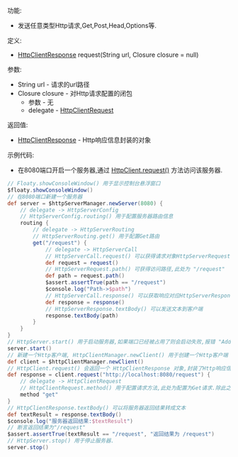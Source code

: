 功能:

+ 发送任意类型Http请求,Get,Post,Head,Options等.

定义:

+ [HttpClientResponse](/API/Network/HttpClient/HttpClientResponse/README.md) request(String url,
  Closure closure = null)

参数:

+ String url - 请求的url路径
+ Closure closure - 对Http请求配置的闭包
    + 参数 - 无
    + delegate -
      [HttpClientRequest](/API/Network/HttpClient/HttpClientRequest/README.md)

返回值:

+ [HttpClientResponse](/API/Network/HttpClient/HttpClientResponse/README.md) - Http响应信息封装的对象

示例代码:

+ 在8080端口开启一个服务器,通过 [HttpClient.request()](/API/Network/HttpClient/HttpClient/README.md?id=request)
  方法访问该服务器.

```groovy
// Floaty.showConsoleWindow() 用于显示控制台悬浮窗口
$floaty.showConsoleWindow()
// 在8080端口新建一个服务器
def server = $httpServerManager.newServer(8080) {
    // delegate -> HttpServerConfig
    // HttpServerConfig.routing() 用于配置服务器路由信息
    routing {
        // delegate -> HttpServerRouting
        // HttpServerRouting.get() 用于配置Get路由
        get("/request") {
            // delegate -> HttpServerCall
            // HttpServerCall.request() 可以获得请求对象HttpServerRequest
            def request = request()
            // HttpServerRequest.path() 可获得访问路径,此处为 "/request"
            def path = request.path()
            $assert.assertTrue(path == "/request")
            $console.log("Path->$path")
            // HttpServerCall.response() 可以获取响应对应HttpServerResponse
            def response = response()
            // HttpServerResponse.textBody() 可以发送文本到客户端
            response.textBody(path)
        }
    }
}
// HttpServer.start() 用于启动服务器,如果端口已经被占用了则会启动失败,报错 "Address already in use"
server.start()
// 新建一个Http客户端, HttpClientManager.newClient() 用于创建一个Http客户端
def client = $httpClientManager.newClient()
// HttpClient.request() 会返回一个 HttpClientResponse 对象,封装了Http响应信息
def response = client.request("http://localhost:8080/request") {
    // delegate -> HttpClientRequest
    // HttpClientRequest.method() 用于配置请求方法,此处为配置为Get请求.除此之外,还有post,put,patch,delete,head,options等方法
    method "get"
}
// HttpClientResponse.textBody() 可以将服务器返回结果转成文本
def textResult = response.textBody()
$console.log("服务器返回结果:$textResult")
// 断言返回结果为"/request"
$assert.assertTrue(textResult == "/request", "返回结果为 /request")
// HttpServer.stop() 用于停止服务器.
server.stop()
```
